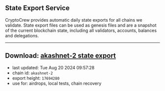 ## State Export Service
CryptoCrew provides automatic daily state exports for all chains we validate. State export files can be used as genesis files and are a snapshot of the current blockchain state, including all validators, accounts, balances and delegations.

---
**Download: [akashnet-2 state export](https://dl-eu2.ccvalidators.com/SERVICE/akash/akashnet-2_export_17694280.json)**
---

- last updated: Tue Aug 20 2024 09:57:28
- chain id: `akashnet-2`
- export height: `17694280`
- use for: airdrops, local tests, chain recovery
